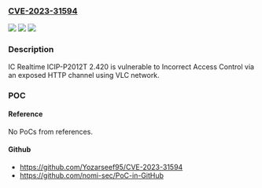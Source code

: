 ### [CVE-2023-31594](https://cve.mitre.org/cgi-bin/cvename.cgi?name=CVE-2023-31594)
![](https://img.shields.io/static/v1?label=Product&message=n%2Fa&color=blue)
![](https://img.shields.io/static/v1?label=Version&message=n%2Fa&color=blue)
![](https://img.shields.io/static/v1?label=Vulnerability&message=n%2Fa&color=brighgreen)

### Description

IC Realtime ICIP-P2012T 2.420 is vulnerable to Incorrect Access Control via an exposed HTTP channel using VLC network.

### POC

#### Reference
No PoCs from references.

#### Github
- https://github.com/Yozarseef95/CVE-2023-31594
- https://github.com/nomi-sec/PoC-in-GitHub

